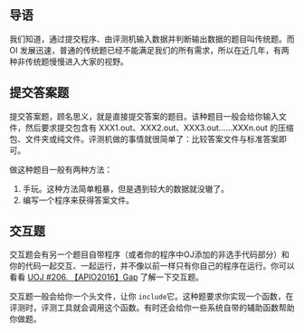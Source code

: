 ## 导语

我们知道，通过提交程序、由评测机输入数据并判断输出数据的题目叫传统题。而 OI 发展迅速，普通的传统题已经不能满足我们的所有需求，所以在近几年，有两种非传统题慢慢进入大家的视野。

## 提交答案题

提交答案题，顾名思义，就是直接提交答案的题目。该种题目一般会给你输入文件，然后要求提交包含有 XXX1.out、XXX2.out、XXX3.out......XXXn.out 的压缩包、文件夹或纯文件。评测机做的事情就很简单了：比较答案文件与标准答案即可。

做这种题目一般有两种方法：

1.  手玩。这种方法简单粗暴，但是遇到较大的数据就没辙了。
2.  编写一个程序来获得答案文件。

## 交互题

交互题会有另一个题目自带程序（或者你的程序中OJ添加的非选手代码部分）和你的代码一起交互、一起运行，并不像以前一样只有你自己的程序在运行。你可以看看 [UOJ #206. 【APIO2016】Gap](http://uoj.ac/problem/206) 了解一下交互题。

交互题一般会给你一个头文件，让你 `include`它。这种题要求你实现一个函数，在评测时，评测工具就会调用这个函数。有时还会给你一些系统自带的辅助函数帮助你做题。

